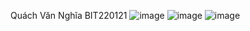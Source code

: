 Quách Văn Nghĩa BIT220121
![image](https://github.com/user-attachments/assets/951ea359-5c6e-44dc-9ed8-063332691323)
![image](https://github.com/user-attachments/assets/3a92d4a2-2889-4d0c-955f-ac16b0ad3b37)
![image](https://github.com/user-attachments/assets/0e57e1a8-3d92-4991-ac39-4f24f1a1b86f)
